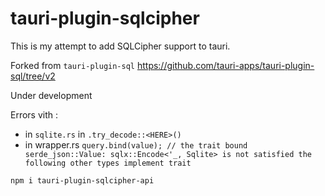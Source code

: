 # tauri-plugin-sqlcipher
This is my attempt to add SQLCipher support to tauri.

Forked from `tauri-plugin-sql` https://github.com/tauri-apps/tauri-plugin-sql/tree/v2


Under development

Errors vith :
- in `sqlite.rs` in `.try_decode::<HERE>()`
- in wrapper.rs `query.bind(value); // the trait bound serde_json::Value: sqlx::Encode<'_, Sqlite> is not satisfied the following other types implement trait `


```
npm i tauri-plugin-sqlcipher-api
```